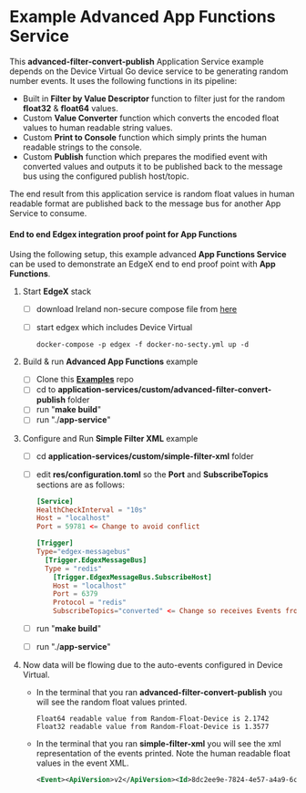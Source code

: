 # Example Advanced App Functions Service

This **advanced-filter-convert-publish** Application Service example depends on the Device Virtual Go device service to be generating random number events. It uses the following functions in its pipeline:

- Built in **Filter by Value Descriptor** function to filter just for the random **float32** & **float64** values.
- Custom **Value Converter** function which converts the encoded float values to human readable string values.
- Custom **Print to Console** function which simply prints the human readable strings to the console.
- Custom **Publish** function which prepares the modified event with converted values and outputs it to be published back to the message bus using the configured publish host/topic.

The end result from this application service is random float values in human readable format are published back to the message bus for another App Service to consume.

#### End to end Edgex integration proof point for App Functions

Using the following setup, this example advanced **App Functions Service** can be used to demonstrate an EdgeX end to end proof point with **App Functions**.

1. Start **EdgeX** stack

   - [ ] download Ireland non-secure compose file from [here](https://github.com/edgexfoundry/edgex-compose/blob/ireland/docker-compose-no-secty.yml)

   - [ ] start edgex which includes Device Virtual

       ```
       docker-compose -p edgex -f docker-no-secty.yml up -d
       ```

2. Build & run **Advanced App Functions** example

    - [ ] Clone this **[Examples](https://github.com/edgexfoundry/edgex-examples)** repo
    - [ ] cd to **application-services/custom/advanced-filter-convert-publish** folder
    - [ ] run "**make build**"
    - [ ] run "./**app-service**"

3. Configure and Run **Simple Filter XML**  example

   - [ ] cd **application-services/custom/simple-filter-xml** folder

   - [ ] edit **res/configuration.toml** so the **Port** and **SubscribeTopics** sections are as follows:

     ```toml
     [Service]
     HealthCheckInterval = "10s"
     Host = "localhost"
     Port = 59781 <= Change to avoid conflict
     
     [Trigger]
     Type="edgex-messagebus"
       [Trigger.EdgexMessageBus]
       Type = "redis"
         [Trigger.EdgexMessageBus.SubscribeHost]
         Host = "localhost"
         Port = 6379
         Protocol = "redis"
         SubscribeTopics="converted" <= Change so receives Events from this example
     ```
     
   - [ ] run "**make build**"

   - [ ] run "./**app-service**"

4. Now data will be flowing due to the auto-events configured in Device Virtual.

   - In the terminal that you ran **advanced-filter-convert-publish** you will see the random float values printed.

        ```text
        Float64 readable value from Random-Float-Device is 2.1742
        Float32 readable value from Random-Float-Device is 1.3577
        ```

   - In the terminal that you ran **simple-filter-xml** you will see the xml representation of the events printed. Note the human readable float values in the event XML.
        ```xml
        <Event><ApiVersion>v2</ApiVersion><Id>8dc2ee9e-7824-4e57-a4a9-6ceb21229126</Id><DeviceName>Random-Float-Device</DeviceName><ProfileName>MyProfile</ProfileName><SourceName>MySource</SourceName><Origin>1626300284231075300</Origin><Readings><Id>1c1f399b-7cdd-47e8-9bbc-22efe0798ad0</Id><Origin>1626300284231075300</Origin><DeviceName>Random-Float-Device</DeviceName><ResourceName>Float64</ResourceName><ProfileName>Random-Float-Device</ProfileName><ValueType>Float64</ValueType><BinaryValue></BinaryValue><MediaType></MediaType><Value>2.1742</Value></Readings></Event>
        ```
